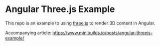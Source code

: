 # Angular Three.js Example

This repo is an example to using [three.js](https://threejs.org/) to render 3D content in Angular.

Accompanying article: https://www.minibuilds.io/posts/angular-threejs-example/